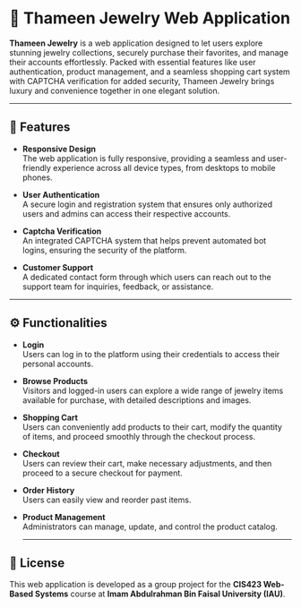 # 💎 Thameen Jewelry Web Application 

**Thameen Jewelry** is a web application designed to let users explore stunning jewelry collections, securely purchase their favorites, and manage their accounts effortlessly. Packed with essential features like user authentication, product management, and a seamless shopping cart system with CAPTCHA verification for added security, Thameen Jewelry brings luxury and convenience together in one elegant solution.

---

## 🌟 Features

- **Responsive Design**  
  The web application is fully responsive, providing a seamless and user-friendly experience across all device types, from desktops to mobile phones.
  
- **User Authentication**  
  A secure login and registration system that ensures only authorized users and admins can access their respective accounts.
  
- **Captcha Verification**  
  An integrated CAPTCHA system that helps prevent automated bot logins, ensuring the security of the platform.

- **Customer Support**  
  A dedicated contact form through which users can reach out to the support team for inquiries, feedback, or assistance.

---

## ⚙️ Functionalities

- **Login**  
  Users can log in to the platform using their credentials to access their personal accounts.

- **Browse Products**  
  Visitors and logged-in users can explore a wide range of jewelry items available for purchase, with detailed descriptions and images.

- **Shopping Cart**  
  Users can conveniently add products to their cart, modify the quantity of items, and proceed smoothly through the checkout process.

- **Checkout**  
  Users can review their cart, make necessary adjustments, and then proceed to a secure checkout for payment.
   
- **Order History**  
  Users can easily view and reorder past items.
  
- **Product Management**  
  Administrators can manage, update, and control the product catalog.

  ---
  
## 🔘 License

This web application is developed as a group project for the **CIS423 Web-Based Systems** course at **Imam Abdulrahman Bin Faisal University (IAU)**.



